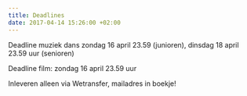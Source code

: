 ```yaml
---
title: Deadlines
date: 2017-04-14 15:26:00 +02:00
---
```


Deadline muziek dans zondag 16 april 23.59 (junioren), dinsdag 18 april 23.59 uur (senioren)

Deadline film: zondag 16 april 23.59 uur

Inleveren alleen via Wetransfer, mailadres in boekje!
